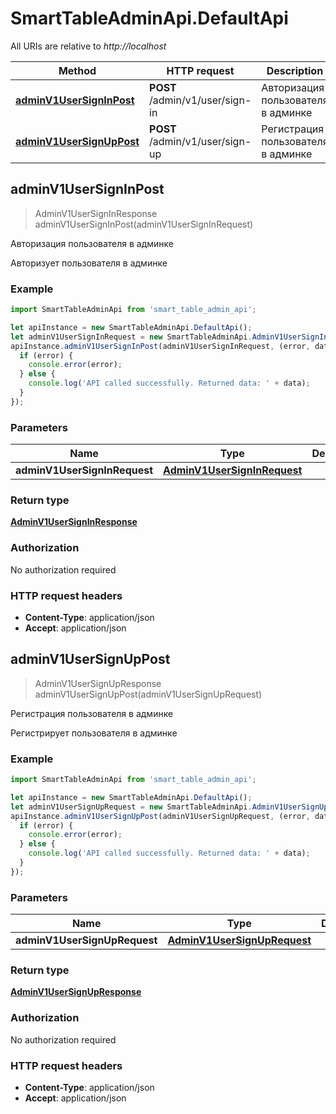 # SmartTableAdminApi.DefaultApi

All URIs are relative to *http://localhost*

Method | HTTP request | Description
------------- | ------------- | -------------
[**adminV1UserSignInPost**](DefaultApi.md#adminV1UserSignInPost) | **POST** /admin/v1/user/sign-in | Авторизация пользователя в админке
[**adminV1UserSignUpPost**](DefaultApi.md#adminV1UserSignUpPost) | **POST** /admin/v1/user/sign-up | Регистрация пользователя в админке



## adminV1UserSignInPost

> AdminV1UserSignInResponse adminV1UserSignInPost(adminV1UserSignInRequest)

Авторизация пользователя в админке

Авторизует пользователя в админке

### Example

```javascript
import SmartTableAdminApi from 'smart_table_admin_api';

let apiInstance = new SmartTableAdminApi.DefaultApi();
let adminV1UserSignInRequest = new SmartTableAdminApi.AdminV1UserSignInRequest(); // AdminV1UserSignInRequest | 
apiInstance.adminV1UserSignInPost(adminV1UserSignInRequest, (error, data, response) => {
  if (error) {
    console.error(error);
  } else {
    console.log('API called successfully. Returned data: ' + data);
  }
});
```

### Parameters


Name | Type | Description  | Notes
------------- | ------------- | ------------- | -------------
 **adminV1UserSignInRequest** | [**AdminV1UserSignInRequest**](AdminV1UserSignInRequest.md)|  | 

### Return type

[**AdminV1UserSignInResponse**](AdminV1UserSignInResponse.md)

### Authorization

No authorization required

### HTTP request headers

- **Content-Type**: application/json
- **Accept**: application/json


## adminV1UserSignUpPost

> AdminV1UserSignUpResponse adminV1UserSignUpPost(adminV1UserSignUpRequest)

Регистрация пользователя в админке

Регистрирует пользователя в админке

### Example

```javascript
import SmartTableAdminApi from 'smart_table_admin_api';

let apiInstance = new SmartTableAdminApi.DefaultApi();
let adminV1UserSignUpRequest = new SmartTableAdminApi.AdminV1UserSignUpRequest(); // AdminV1UserSignUpRequest | 
apiInstance.adminV1UserSignUpPost(adminV1UserSignUpRequest, (error, data, response) => {
  if (error) {
    console.error(error);
  } else {
    console.log('API called successfully. Returned data: ' + data);
  }
});
```

### Parameters


Name | Type | Description  | Notes
------------- | ------------- | ------------- | -------------
 **adminV1UserSignUpRequest** | [**AdminV1UserSignUpRequest**](AdminV1UserSignUpRequest.md)|  | 

### Return type

[**AdminV1UserSignUpResponse**](AdminV1UserSignUpResponse.md)

### Authorization

No authorization required

### HTTP request headers

- **Content-Type**: application/json
- **Accept**: application/json

